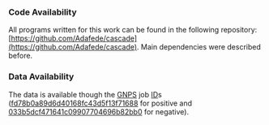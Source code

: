### Code Availability

All programs written for this work can be found in the following repository: [https://github.com/Adafede/cascade](https://github.com/Adafede/cascade).
Main dependencies were described before.

### Data Availability

The data is available though the [GNPS](#gnps) job [ID](#id)s ([fd78b0a89d6d40168fc43d5f13f71688](https://gnps.ucsd.edu/ProteoSAFe/status.jsp?task=fd78b0a89d6d40168fc43d5f13f71688) for positive and [033b5dcf471641c09907704696b82bb0](https://gnps.ucsd.edu/ProteoSAFe/status.jsp?task=033b5dcf471641c09907704696b82bb0) for negative).
